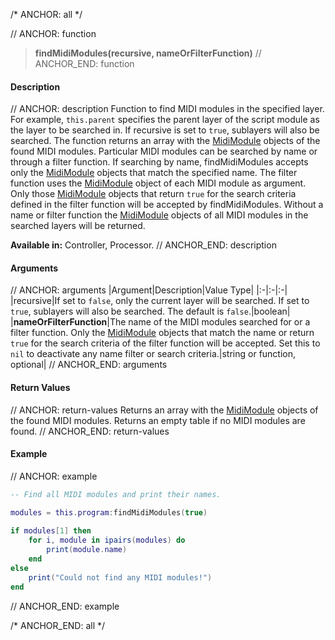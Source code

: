 /* ANCHOR: all */

// ANCHOR: function
>**findMidiModules(recursive, nameOrFilterFunction)**
// ANCHOR_END: function

#### Description

// ANCHOR: description
Function to find MIDI modules in the specified layer. For example, ``this.parent`` specifies the parent layer of the script module as the layer to be searched in. If recursive is set to ``true``, sublayers will also be searched. The function returns an array with the [MidiModule](./MidiModule.md) objects of the found MIDI modules. Particular MIDI modules can be searched by name or through a filter function. If searching by name, findMidiModules accepts only the [MidiModule](./MidiModule.md) objects that match the specified name. The filter function uses the [MidiModule](./MidiModule.md) object of each MIDI module as argument. Only those [MidiModule](./MidiModule.md) objects that return ``true`` for the search criteria defined in the filter function will be accepted by findMidiModules. Without a name or filter function the [MidiModule](./MidiModule.md) objects of all MIDI modules in the searched layers will be returned.

**Available in:** Controller, Processor.
// ANCHOR_END: description

#### Arguments

// ANCHOR: arguments
|Argument|Description|Value Type|
|:-|:-|:-|
|recursive|If set to ``false``, only the current layer will be searched. If set to ``true``, sublayers will also be searched. The default is ``false``.|boolean|
|**nameOrFilterFunction**|The name of the MIDI modules searched for or a filter function. Only the [MidiModule](./MidiModule.md) objects that match the name or return ``true`` for the search criteria of the filter function will be accepted. Set this to ``nil`` to deactivate any name filter or search criteria.|string or function, optional|
// ANCHOR_END: arguments

#### Return Values

// ANCHOR: return-values
Returns an array with the [MidiModule](./MidiModule.md) objects of the found MIDI modules. Returns an empty table if no MIDI modules are found.
// ANCHOR_END: return-values

#### Example

// ANCHOR: example
```lua
-- Find all MIDI modules and print their names.

modules = this.program:findMidiModules(true)
 
if modules[1] then
    for i, module in ipairs(modules) do
        print(module.name)
    end
else
    print("Could not find any MIDI modules!")
end
```
// ANCHOR_END: example

/* ANCHOR_END: all */